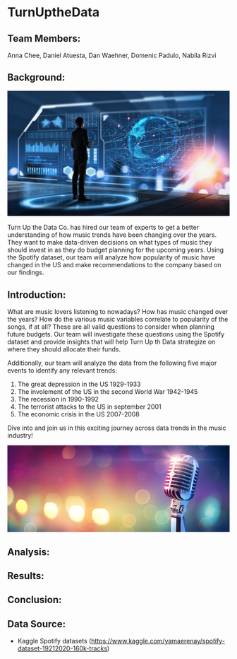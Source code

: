 # TurnUptheData

## Team Members:

Anna Chee, Daniel Atuesta, Dan Waehner, Domenic Padulo, Nabila Rizvi

## Background:

![Music](Images/data.jpeg)

Turn Up the Data Co. has hired our team of experts to get a better understanding of how music trends have been changing over the years. They want to make data-driven decisions on what types of music they should invest in as they do budget planning for the upcoming years. Using the Spotify dataset, our team will analyze how popularity of music have changed in the US and make recommendations to the company based on our findings.

## Introduction:

What are music lovers listening to nowadays? How has music changed over the years? How do the various music variables correlate to popularity of the songs, if at all? These are all valid questions to consider when planning future budgets. Our team will investigate these questions using the Spotify dataset and provide insights that will help Turn Up th Data strategize on where they should allocate their funds. 

Additionally, our team will analyze the data from the following five major events to identify any relevant trends:

1. The great depression in the US 1929-1933
2. The involement of the US in the second World War 1942-1945
3. The recession in 1990-1992
4. The terrorist attacks to the US in september 2001
5. The economic crisis in the US 2007-2008

Dive into and join us in this exciting journey across data trends in the music industry!

![Music](Images/music.jpg)

## Analysis:

## Results:

## Conclusion:

## Data Source:
- Kaggle Spotify datasets (https://www.kaggle.com/yamaerenay/spotify-dataset-19212020-160k-tracks)
